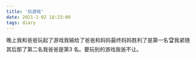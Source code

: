 ```yaml
---
title: '玩游戏'
date: 2021-1-02 18:23:00
tags: diary
---
```

晚上我和爸爸玩起了游戏我输给了爸爸和妈妈最终妈妈胜利了是第一名🏆我紧随其后那了第二名我爸爸是第3
名。要玩别的游戏我爸不让。
